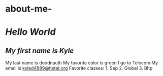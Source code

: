 
# about-me-
# _Hello World_
## _My **first name** is Kyle_
My last name is doodnauth
 My favorite color is green
 I go to Telecom
 My email is kyled4889@hstat.org
 Favorite classes: 
    1. Sep
    2. Global
    3. Bhp
 
                                        
 
 